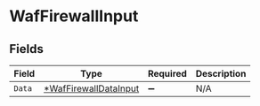 # WafFirewallInput


## Fields

| Field                                                                | Type                                                                 | Required                                                             | Description                                                          |
| -------------------------------------------------------------------- | -------------------------------------------------------------------- | -------------------------------------------------------------------- | -------------------------------------------------------------------- |
| `Data`                                                               | [*WafFirewallDataInput](../../models/shared/waffirewalldatainput.md) | :heavy_minus_sign:                                                   | N/A                                                                  |